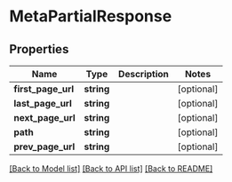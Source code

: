 # MetaPartialResponse

## Properties
Name | Type | Description | Notes
------------ | ------------- | ------------- | -------------
**first_page_url** | **string** |  | [optional] 
**last_page_url** | **string** |  | [optional] 
**next_page_url** | **string** |  | [optional] 
**path** | **string** |  | [optional] 
**prev_page_url** | **string** |  | [optional] 

[[Back to Model list]](../README.md#documentation-for-models) [[Back to API list]](../README.md#documentation-for-api-endpoints) [[Back to README]](../README.md)


